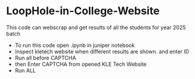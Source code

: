 # LoopHole-in-College-Website

This code can webscrap and get results of all the students for year 2025 batch
- To run this code open .ipynb in juniper notebook
- Inspect kletech website when different results are shown. and enter ID 
- Run all before CAPTCHA
- then Enter CAPTCHA from opened KLE Tech Website
- Run ALL
